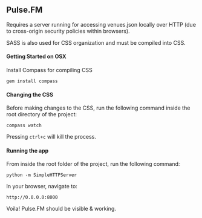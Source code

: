 ## Pulse.FM
Requires a server running for accessing venues.json locally over HTTP (due to cross-origin security policies within browsers).

SASS is also used for CSS organization and must be compiled into CSS.

#### Getting Started on OSX
Install Compass for compiling CSS
```console
gem install compass
```
#### Changing the CSS
Before making changes to the CSS, run the following command inside the root directory of the project:
```console
compass watch
```
Pressing `ctrl+c` will kill the process.

#### Running the app
 From inside the root folder of the project, run the following command:
 ```console
 python -m SimpleHTTPServer
 ```

In your browser, navigate to:
```
http://0.0.0.0:8000
```

Voila! Pulse.FM should be visible & working.